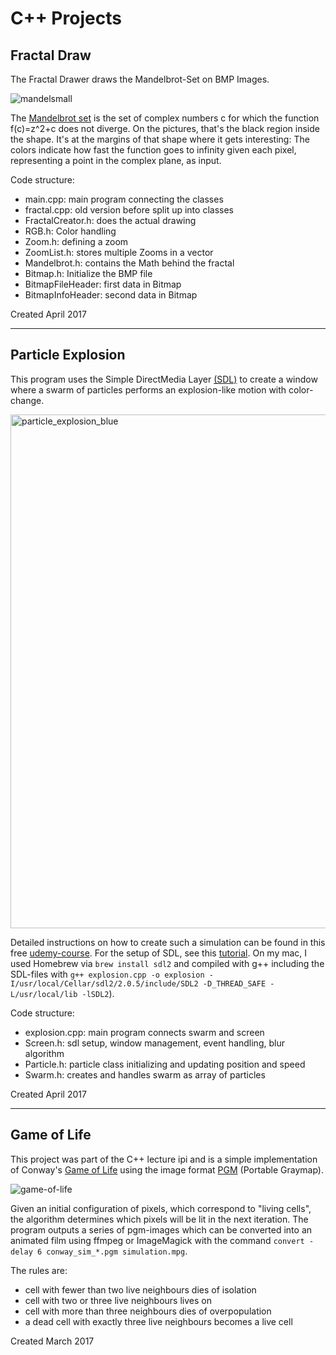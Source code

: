 # C++ Projects

## Fractal Draw

The Fractal Drawer draws the Mandelbrot-Set on BMP Images. 

![mandelsmall](https://cloud.githubusercontent.com/assets/16541141/26607306/2aa0b1d2-4596-11e7-8512-73da021b104c.jpg)

The [Mandelbrot set](https://en.wikipedia.org/wiki/Mandelbrot_set) is the set of complex numbers c for which the function f(c)=z^2+c does not diverge. On the pictures, that's the black region inside the shape. It's at the margins of that shape where it gets interesting: The colors indicate how fast the function goes to infinity given each pixel, representing a point in the complex plane, as input.

Code structure:
- main.cpp: main program connecting the classes
- fractal.cpp: old version before split up into classes
- FractalCreator.h: does the actual drawing
- RGB.h: Color handling
- Zoom.h: defining a zoom
- ZoomList.h: stores multiple Zooms in a vector
- Mandelbrot.h: contains the Math behind the fractal
- Bitmap.h: Initialize the BMP file
- BitmapFileHeader: first data in Bitmap
- BitmapInfoHeader: second data in Bitmap

Created April 2017

---

## Particle Explosion

This program uses the Simple DirectMedia Layer [(SDL)](https://www.libsdl.org) to create a window where a swarm of particles performs an explosion-like motion with color-change.

<img width="822" alt="particle_explosion_blue" src="https://cloud.githubusercontent.com/assets/16541141/24647314/b6374506-191f-11e7-8d41-ad3d98f3677e.png">

Detailed instructions on how to create such a simulation can be found in this free  [udemy-course](https://www.udemy.com/free-learn-c-tutorial-beginners/). For the setup of SDL, see this [tutorial](http://lazyfoo.net/tutorials/SDL/01_hello_SDL/index.php). On my mac, I used Homebrew via `brew install sdl2` and compiled with g++ including the SDL-files with `g++ explosion.cpp -o explosion -I/usr/local/Cellar/sdl2/2.0.5/include/SDL2 -D_THREAD_SAFE -L/usr/local/lib -lSDL2`).

Code structure:
- explosion.cpp: main program connects swarm and screen
- Screen.h: sdl setup, window management, event handling, blur algorithm
- Particle.h: particle class initializing and updating position and speed
- Swarm.h: creates and handles swarm as array of particles

Created April 2017

----

## Game of Life

This project was part of the C++ lecture ipi and is a simple implementation of Conway's [Game of Life](https://en.wikipedia.org/wiki/Conway%27s_Game_of_Life) using the image format [PGM](https://en.wikipedia.org/wiki/Netpbm_format) (Portable Graymap). 

![game-of-life](https://cloud.githubusercontent.com/assets/16541141/24961043/dd2b0ba6-1f97-11e7-91c7-f262ccbf2d31.png)

Given an initial configuration of pixels, which correspond to "living cells", the algorithm determines which pixels will be lit in the next iteration. The program outputs a series of pgm-images which can be converted into an animated film using ffmpeg or ImageMagick with the command `convert -delay 6 conway_sim_*.pgm simulation.mpg`.

The rules are: 
- cell with fewer than two live neighbours dies of isolation
- cell with two or three live neighbours lives on
- cell with more than three neighbours dies of overpopulation
- a dead cell with exactly three live neighbours becomes a live cell

Created March 2017
